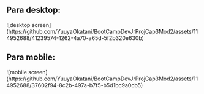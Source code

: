 <h2>Para desktop: </h2>
![desktop screen](https://github.com/YuuyaOkatani/BootCampDevJrProjCap3Mod2/assets/114952688/41239574-1262-4a70-a65d-5f2b320e630b)

<h2>Para mobile:</h2>
![mobile screen](https://github.com/YuuyaOkatani/BootCampDevJrProjCap3Mod2/assets/114952688/37602f94-8c2b-497a-b7f5-b5d1bc9a0cb5)
